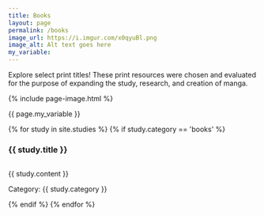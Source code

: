 ```yaml
---
title: Books
layout: page
permalink: /books
image_url: https://i.imgur.com/x0qyuBl.png
image_alt: Alt text goes here
my_variable: 
---
```

Explore select print titles! These print resources were chosen and evaluated for the purpose of expanding the study, research, and creation of manga.

{% include page-image.html %}

{{ page.my_variable }}

{% for study in site.studies %}
{% if study.category == 'books' %}
<h3>{{ study.title }}</h3>
<p><img src="{{ study.category }}" alt="" /></p>
<p>{{ study.content }}</p>
<p>Category: {{ study.category }}</p>
{% endif %}
{% endfor %}